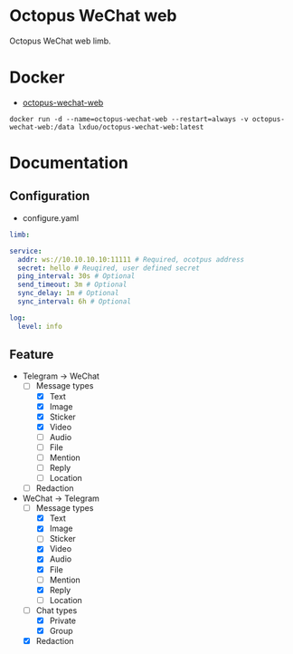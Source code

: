 # Octopus WeChat web
Octopus WeChat web limb.

# Docker
* [octopus-wechat-web](https://hub.docker.com/r/lxduo/octopus-wechat-web)
```shell
docker run -d --name=octopus-wechat-web --restart=always -v octopus-wechat-web:/data lxduo/octopus-wechat-web:latest
```

# Documentation

## Configuration
* configure.yaml
```yaml
limb:

service:
  addr: ws://10.10.10.10:11111 # Required, ocotpus address
  secret: hello # Reuqired, user defined secret
  ping_interval: 30s # Optional
  send_timeout: 3m # Optional
  sync_delay: 1m # Optional
  sync_interval: 6h # Optional

log:
  level: info
```

## Feature

* Telegram → WeChat
  * [ ] Message types
    * [x] Text
    * [x] Image
    * [x] Sticker
    * [x] Video
    * [ ] Audio
    * [ ] File
    * [ ] Mention
    * [ ] Reply
    * [ ] Location
  * [ ] Redaction

* WeChat → Telegram
  * [ ] Message types
    * [x] Text
    * [x] Image
    * [ ] Sticker
    * [x] Video
    * [x] Audio
    * [x] File
    * [ ] Mention
    * [x] Reply
    * [ ] Location
  * [ ] Chat types
    * [x] Private
    * [x] Group
  * [x] Redaction
